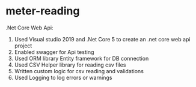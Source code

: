 # meter-reading

.Net Core Web Api:
  1. Used Visual studio 2019 and .Net Core 5 to create an .net core web api project
  2. Enabled swagger for Api testing
  3. Used ORM library Entity framework for DB connection
  4. Used CSV Helper library for reading csv files
  5. Written custom logic for csv reading and validations
  6. Used Logging to log errors or warnings
